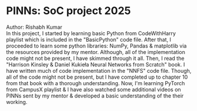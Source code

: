 # PINNs: SoC project 2025 <br>
Author: Rishabh Kumar <br>
In this project, I started by learning basic Python from CodeWithHarry playlist which is included in the "BasicPython" code file. 
After that, I proceeded to learn some python libraries: NumPy, Pandas & matplotlib via the resources provided by my mentor. Although, all of the implementation code might not be present, I have skimmed through it all. 
Then, I read the "Harrison Kinsley & Daniel Kukie​ł​a Neural Networks from Scratch" book. I have written much of code implementation in the "NNFS" code file. Though, all of the code might not be present, but I have completed up to chapter 10 from that book with a thorough understanding. 
Now, I'm learning PyTorch from CampusX playlist & 
I have also watched some additional videos on PINNs sent by my mentor & developed a basic understanding of the their working.

